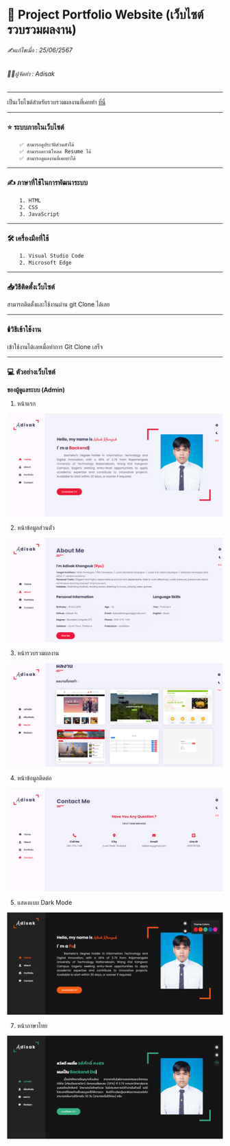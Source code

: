 # 📖 Project Portfolio Website (เว็บไซต์รวบรวมผลงาน)

###### ✍️แก้ไขเมื่อ : 25/06/2567
###### 👨‍💻ผู้จัดทำ : Adisak
___

เป็นเว็บไซต์สำหรับรวบรวมผลงานที่เคยทำ [ที่นี่]()

___ 

### ⭐ ระบบภายในเว็บไซต์

        ✅ สามารถดูประวัติส่วนตัวได้
        ✅ สามารถดาวน์โหลด Resume ได้
        ✅ สามารถดูผลงานที่เคยทำได้

___

### ✍️ ภาษาที่ใช้ในการพัฒนาระบบ

        1. HTML
        2. CSS
        3. JavaScript
___

### 🛠️ เครื่องมือที่ใช้

        1. Visual Studio Code
        2. Microsoft Edge

___

### 📥วิธีติดตั้งเว็บไซต์

   สามารถติดตั้งและใช้งานผ่าน git Clone ได้เลย

___

### 🕯️วิธีเข้าใช้งาน

  เข้าใช้งานได้เลยเมื่อทำการ Git Clone เสร็จ
___


### 💻 ตัวอย่างเว็บไซต์

**ของผู้ดูแลระบบ (Admin)**
1. หน้าแรก
   
![index](https://github.com/Adisak-KS/Project-Website-Portfolio/blob/main/previews/01_home.png)

2. หน้าข้อมูลส่วนตัว
   
![index](https://github.com/Adisak-KS/Project-Website-Portfolio/blob/main/previews/02_about.png)

3. หน้ารวบรวมผลงาน
   
![index](https://github.com/Adisak-KS/Project-Website-Portfolio/blob/main/previews/03_portfolio.png)

4. หน้าข้อมูลติดต่อ
   
![index](https://github.com/Adisak-KS/Project-Website-Portfolio/blob/main/previews/04_contact.png)

5. แสดงแบบ Dark Mode
   
![index](https://github.com/Adisak-KS/Project-Website-Portfolio/blob/main/previews/05_dark_mode.png)

7. หน้าภาษาไทย

![index](https://github.com/Adisak-KS/Project-Website-Portfolio/blob/main/previews/06_page_thai.png)
